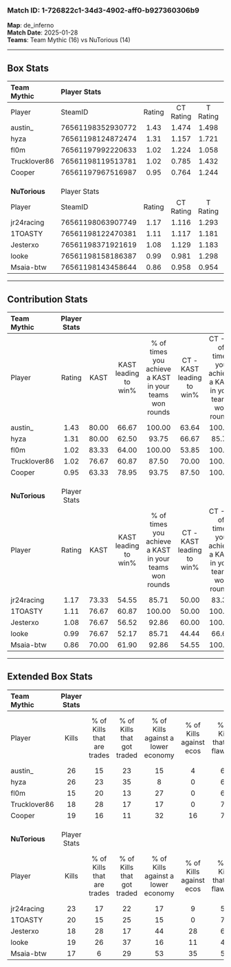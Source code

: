 ### Match ID: 1-726822c1-34d3-4902-aff0-b927360306b9  
**Map**: de_inferno  
**Match Date**: 2025-01-28  
**Teams**: Team Mythic (16) vs NuTorious (14)  

---  

## Box Stats  

| **Team Mythic** | Player Stats      |        |           |          |       |      |       |         |        |      |     |
| :- | :- | :-: | :-: | :-: | :-: | :-: | :-: | :-: | :-: | :-: | :-: |
| Player          | SteamID           | Rating | CT Rating | T Rating | KAST  | ADR  | Kills | Assists | Deaths | K/D  | HS% |
| austin_         | 76561198352930772 |  1.43  |   1.474   |  1.498   | 80.00 | 97.1 |  26   |    8    |   17   | 1.53 | 46  |
| hyza            | 76561198124872474 |  1.31  |   1.157   |  1.721   | 80.00 | 88.6 |  26   |    6    |   22   | 1.18 | 73  |
| fl0m            | 76561197992220633 |  1.02  |   1.224   |  1.058   | 83.33 | 68.4 |  15   |   10    |   19   | 0.79 | 46  |
| Trucklover86    | 76561198119513781 |  1.02  |   0.785   |  1.432   | 76.67 | 72.8 |  18   |    6    |   21   | 0.86 | 72  |
| Cooper          | 76561197967516987 |  0.95  |   0.764   |  1.244   | 63.33 | 56.7 |  19   |    5    |   18   | 1.06 | 15  |
|                 |                   |        |           |          |       |      |       |         |        |      |     |
|                 |                   |        |           |          |       |      |       |         |        |      |     |
|                 |                   |        |           |          |       |      |       |         |        |      |     |
| **NuTorious**   | Player Stats      |        |           |          |       |      |       |         |        |      |     |
| Player          | SteamID           | Rating | CT Rating | T Rating | KAST  | ADR  | Kills | Assists | Deaths | K/D  | HS% |
| jr24racing      | 76561198063907749 |  1.17  |   1.116   |  1.293   | 73.33 | 83.9 |  23   |    4    |   21   | 1.10 | 56  |
| 1TOASTY         | 76561198122470381 |  1.11  |   1.117   |  1.181   | 76.67 | 72.0 |  20   |    6    |   19   | 1.05 | 35  |
| Jesterxo        | 76561198371921619 |  1.08  |   1.129   |  1.183   | 76.67 | 74.3 |  18   |    8    |   18   | 1.00 | 72  |
| looke           | 76561198158186387 |  0.99  |   0.981   |  1.298   | 76.67 | 72.3 |  19   |    6    |   24   | 0.79 | 47  |
| Msaia-btw       | 76561198143458644 |  0.86  |   0.958   |  0.954   | 70.00 | 55.3 |  17   |    3    |   22   | 0.77 | 47  |
---  

## Contribution Stats  

| **Team Mythic** | Player Stats |       |                      |                                                        |                           |                                                             |                          |                                                            |
| :- | :-: | :-: | :-: | :-: | :-: | :-: | :-: | :-: |
| Player          |    Rating    | KAST  | KAST leading to win% | % of times you achieve a KAST in your teams won rounds | CT - KAST leading to win% | CT - % of times you achieve a KAST in your teams won rounds | T - KAST leading to win% | T - % of times you achieve a KAST in your teams won rounds |
| austin_         |     1.43     | 80.00 |        66.67         |                         100.00                         |           63.64           |                           100.00                            |          69.23           |                           100.00                           |
| hyza            |     1.31     | 80.00 |        62.50         |                         93.75                          |           66.67           |                            85.71                            |          60.00           |                           100.00                           |
| fl0m            |     1.02     | 83.33 |        64.00         |                         100.00                         |           53.85           |                           100.00                            |          75.00           |                           100.00                           |
| Trucklover86    |     1.02     | 76.67 |        60.87         |                         87.50                          |           70.00           |                           100.00                            |          53.85           |                           77.78                            |
| Cooper          |     0.95     | 63.33 |        78.95         |                         93.75                          |           87.50           |                           100.00                            |          72.73           |                           88.89                            |
|                 |              |       |                      |                                                        |                           |                                                             |                          |                                                            |
|                 |              |       |                      |                                                        |                           |                                                             |                          |                                                            |
|                 |              |       |                      |                                                        |                           |                                                             |                          |                                                            |
| **NuTorious**   | Player Stats |       |                      |                                                        |                           |                                                             |                          |                                                            |
| Player          |    Rating    | KAST  | KAST leading to win% | % of times you achieve a KAST in your teams won rounds | CT - KAST leading to win% | CT - % of times you achieve a KAST in your teams won rounds | T - KAST leading to win% | T - % of times you achieve a KAST in your teams won rounds |
| jr24racing      |     1.17     | 73.33 |        54.55         |                         85.71                          |           50.00           |                            83.33                            |          58.33           |                           87.50                            |
| 1TOASTY         |     1.11     | 76.67 |        60.87         |                         100.00                         |           50.00           |                           100.00                            |          72.73           |                           100.00                           |
| Jesterxo        |     1.08     | 76.67 |        56.52         |                         92.86                          |           60.00           |                           100.00                            |          53.85           |                           87.50                            |
| looke           |     0.99     | 76.67 |        52.17         |                         85.71                          |           44.44           |                            66.67                            |          57.14           |                           100.00                           |
| Msaia-btw       |     0.86     | 70.00 |        61.90         |                         92.86                          |           54.55           |                           100.00                            |          70.00           |                           87.50                            |
---  

## Extended Box Stats  

| **Team Mythic** | Player Stats |                            |                            |                                    |                         |                              |                                 |        |                             |                                     |                          |                               |                            |
| :- | :-: | :-: | :-: | :-: | :-: | :-: | :-: | :-: | :-: | :-: | :-: | :-: | :-: |
| Player          |    Kills     | % of Kills that are trades | % of Kills that got traded | % of Kills against a lower economy | % of Kills against ecos | % of Kills that are flawless | % of Kills that are close duels | Deaths | % of Deaths that get traded | % of Deaths against a lower economy | % of Deaths against ecos | % of Deaths that are flawless | % of Deaths that are close |
| austin_         |      26      |             15             |             23             |                 15                 |            4            |              69              |                4                |   17   |             18              |                 12                  |            6             |              59               |             0              |
| hyza            |      26      |             23             |             35             |                 8                  |            0            |              69              |                8                |   22   |             32              |                 14                  |            0             |              68               |             0              |
| fl0m            |      15      |             20             |             13             |                 27                 |            0            |              60              |                0                |   19   |             37              |                 21                  |            5             |              47               |             26             |
| Trucklover86    |      18      |             28             |             17             |                 17                 |            0            |              78              |               11                |   21   |             24              |                 24                  |            5             |              38               |             19             |
| Cooper          |      19      |             16             |             11             |                 32                 |           16            |              74              |                0                |   18   |             17              |                 11                  |            0             |              89               |             0              |
|                 |              |                            |                            |                                    |                         |                              |                                 |        |                             |                                     |                          |                               |                            |
|                 |              |                            |                            |                                    |                         |                              |                                 |        |                             |                                     |                          |                               |                            |
|                 |              |                            |                            |                                    |                         |                              |                                 |        |                             |                                     |                          |                               |                            |
| **NuTorious**   | Player Stats |                            |                            |                                    |                         |                              |                                 |        |                             |                                     |                          |                               |                            |
| Player          |    Kills     | % of Kills that are trades | % of Kills that got traded | % of Kills against a lower economy | % of Kills against ecos | % of Kills that are flawless | % of Kills that are close duels | Deaths | % of Deaths that get traded | % of Deaths against a lower economy | % of Deaths against ecos | % of Deaths that are flawless | % of Deaths that are close |
| jr24racing      |      23      |             17             |             22             |                 17                 |            9            |              57              |               17                |   21   |             10              |                 24                  |            10            |              71               |             5              |
| 1TOASTY         |      20      |             15             |             25             |                 15                 |            0            |              75              |                5                |   19   |             11              |                 11                  |            0             |              79               |             0              |
| Jesterxo        |      18      |             28             |             17             |                 44                 |           28            |              61              |               11                |   18   |             22              |                  6                  |            0             |              50               |             6              |
| looke           |      19      |             26             |             37             |                 16                 |           11            |              47              |                0                |   24   |             33              |                 17                  |            4             |              67               |             8              |
| Msaia-btw       |      17      |             6              |             29             |                 53                 |           35            |              59              |               12                |   22   |             27              |                 14                  |            9             |              86               |             5              |
